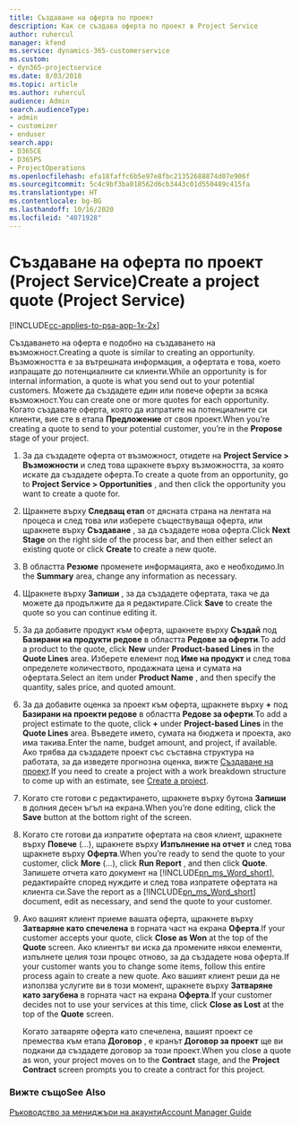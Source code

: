 ```yaml
---
title: Създаване на оферта по проект
description: Как се създава оферта по проект в Project Service
author: ruhercul
manager: kfend
ms.service: dynamics-365-customerservice
ms.custom:
- dyn365-projectservice
ms.date: 8/03/2018
ms.topic: article
ms.author: ruhercul
audience: Admin
search.audienceType:
- admin
- customizer
- enduser
search.app:
- D365CE
- D365PS
- ProjectOperations
ms.openlocfilehash: efa18faffc6b5e97e8fbc21352688874d07e906f
ms.sourcegitcommit: 5c4c9bf3ba018562d6cb3443c01d550489c415fa
ms.translationtype: HT
ms.contentlocale: bg-BG
ms.lasthandoff: 10/16/2020
ms.locfileid: "4071928"
---
```

# <a name="create-a-project-quote-project-service"></a><span data-ttu-id="8a6d3-103">Създаване на оферта по проект (Project Service)</span><span class="sxs-lookup"><span data-stu-id="8a6d3-103">Create a project quote (Project Service)</span></span>

[!INCLUDE[cc-applies-to-psa-app-1x-2x](../includes/cc-applies-to-psa-app-1x-2x.md)]

<span data-ttu-id="8a6d3-104">Създаването на оферта е подобно на създаването на възможност.</span><span class="sxs-lookup"><span data-stu-id="8a6d3-104">Creating a quote is similar to creating an opportunity.</span></span> <span data-ttu-id="8a6d3-105">Възможността е за вътрешната информация, а офертата е това, което изпращате до потенциалните си клиенти.</span><span class="sxs-lookup"><span data-stu-id="8a6d3-105">While an opportunity is for internal information, a quote is what you send out to your potential customers.</span></span> <span data-ttu-id="8a6d3-106">Можете да създадете един или повече оферти за всяка възможност.</span><span class="sxs-lookup"><span data-stu-id="8a6d3-106">You can create one or more quotes for each opportunity.</span></span> <span data-ttu-id="8a6d3-107">Когато създавате оферта, която да изпратите на потенциалните си клиенти, вие сте в етапа **Предложение** от своя проект.</span><span class="sxs-lookup"><span data-stu-id="8a6d3-107">When you’re creating a quote to send to your potential customer, you’re in the **Propose** stage of your project.</span></span>  
  
1. <span data-ttu-id="8a6d3-108">За да създадете оферта от възможност, отидете на **Project Service > Възможности** и след това щракнете върху възможността, за която искате да създадете оферта.</span><span class="sxs-lookup"><span data-stu-id="8a6d3-108">To create a quote from an opportunity, go to **Project Service > Opportunities** , and then click the opportunity you want to create a quote for.</span></span>  
  
2. <span data-ttu-id="8a6d3-109">Щракнете върху **Следващ етап** от дясната страна на лентата на процеса и след това или изберете съществуваща оферта, или щракнете върху **Създаване** , за да създадете нова оферта.</span><span class="sxs-lookup"><span data-stu-id="8a6d3-109">Click **Next Stage** on the right side of the process bar, and then either select an existing quote or click **Create** to create a new quote.</span></span>  
  
3. <span data-ttu-id="8a6d3-110">В областта **Резюме** променете информацията, ако е необходимо.</span><span class="sxs-lookup"><span data-stu-id="8a6d3-110">In the **Summary** area, change any information as necessary.</span></span>  
  
4. <span data-ttu-id="8a6d3-111">Щракнете върху **Запиши** , за да създадете офертата, така че да можете да продължите да я редактирате.</span><span class="sxs-lookup"><span data-stu-id="8a6d3-111">Click **Save** to create the quote so you can continue editing it.</span></span>  
  
5. <span data-ttu-id="8a6d3-112">За да добавите продукт към оферта, щракнете върху **Създай** под **Базирани на продукти редове** в областта **Редове за оферти**.</span><span class="sxs-lookup"><span data-stu-id="8a6d3-112">To add a product to the quote, click **New** under **Product-based Lines** in the **Quote Lines** area.</span></span> <span data-ttu-id="8a6d3-113">Изберете елемент под **Име на продукт** и след това определете количеството, продажната цена и сумата на офертата.</span><span class="sxs-lookup"><span data-stu-id="8a6d3-113">Select an item under **Product Name** , and then specify the quantity, sales price, and quoted amount.</span></span>  
  
6. <span data-ttu-id="8a6d3-114">За да добавите оценка за проект към оферта, щракнете върху **+** под **Базирани на проекти редове** в областта **Редове за оферти**.</span><span class="sxs-lookup"><span data-stu-id="8a6d3-114">To add a project estimate to the quote, click **+** under **Project-based Lines** in the **Quote Lines** area.</span></span> <span data-ttu-id="8a6d3-115">Въведете името, сумата на бюджета и проекта, ако има такива.</span><span class="sxs-lookup"><span data-stu-id="8a6d3-115">Enter the name, budget amount, and project, if available.</span></span> <span data-ttu-id="8a6d3-116">Ако трябва да създадете проект със съставна структура на работата, за да изведете прогнозна оценка, вижте [Създаване на проект](../psa/create-project.md).</span><span class="sxs-lookup"><span data-stu-id="8a6d3-116">If you need to create a project with a work breakdown structure to come up with an estimate, see [Create a project](../psa/create-project.md).</span></span>  
  
7. <span data-ttu-id="8a6d3-117">Когато сте готови с редактирането, щракнете върху бутона **Запиши** в долния десен ъгъл на екрана.</span><span class="sxs-lookup"><span data-stu-id="8a6d3-117">When you’re done editing, click the **Save** button at the bottom right of the screen.</span></span>  
  
8. <span data-ttu-id="8a6d3-118">Когато сте готови да изпратите офертата на своя клиент, щракнете върху **Повече** (...), щракнете върху **Изпълнение на отчет** и след това щракнете върху **Оферта**.</span><span class="sxs-lookup"><span data-stu-id="8a6d3-118">When you’re ready to send the quote to your customer, click **More** (…), click **Run Report** , and then click **Quote**.</span></span> <span data-ttu-id="8a6d3-119">Запишете отчета като документ на [!INCLUDE[pn_ms_Word_short](../includes/pn-ms-word-short.md)], редактирайте според нуждите и след това изпратете офертата на клиента си.</span><span class="sxs-lookup"><span data-stu-id="8a6d3-119">Save the report as a [!INCLUDE[pn_ms_Word_short](../includes/pn-ms-word-short.md)] document, edit as necessary, and send the quote to your customer.</span></span>  
  
9. <span data-ttu-id="8a6d3-120">Ако вашият клиент приеме вашата оферта, щракнете върху **Затваряне като спечелена** в горната част на екрана **Оферта**.</span><span class="sxs-lookup"><span data-stu-id="8a6d3-120">If your customer accepts your quote, click **Close as Won** at the top of the **Quote** screen.</span></span> <span data-ttu-id="8a6d3-121">Ако клиентът ви иска да промените някои елементи, изпълнете целия този процес отново, за да създадете нова оферта.</span><span class="sxs-lookup"><span data-stu-id="8a6d3-121">If your customer wants you to change some items, follow this entire process again to create a new quote.</span></span> <span data-ttu-id="8a6d3-122">Ако вашият клиент реши да не използва услугите ви в този момент, щракнете върху **Затваряне като загубена** в горната част на екрана **Оферта**.</span><span class="sxs-lookup"><span data-stu-id="8a6d3-122">If your customer decides not to use your services at this time, click **Close as Lost** at the top of the **Quote** screen.</span></span>  
  
   <span data-ttu-id="8a6d3-123">Когато затваряте оферта като спечелена, вашият проект се премества към етапа **Договор** , е кранът **Договор за проект** ще ви подкани да създадете договор за този проект.</span><span class="sxs-lookup"><span data-stu-id="8a6d3-123">When you close a quote as won, your project moves on to the **Contract** stage, and the **Project Contract** screen prompts you to create a contract for this project.</span></span>  
  
### <a name="see-also"></a><span data-ttu-id="8a6d3-124">Вижте също</span><span class="sxs-lookup"><span data-stu-id="8a6d3-124">See Also</span></span>  
 [<span data-ttu-id="8a6d3-125">Ръководство за мениджъри на акаунти</span><span class="sxs-lookup"><span data-stu-id="8a6d3-125">Account Manager Guide</span></span>](../psa/account-manager-guide.md)
